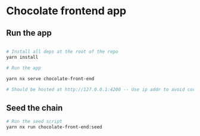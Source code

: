 # Chocolate frontend app

## Run the app

```bash

# Install all deps at the root of the repo
yarn install

# Run the app

yarn nx serve chocolate-front-end

# Should be hosted at http://127.0.0.1:4200 -- Use ip addr to avoid cors errors with local ipfs.
```
## Seed the chain


```bash
# Run the seed script 
yarn nx run chocolate-front-end:seed
```